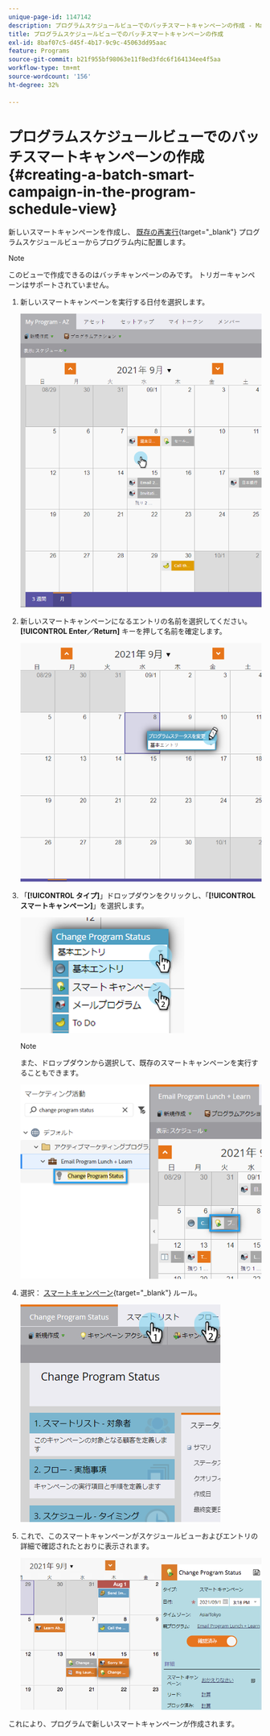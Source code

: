 ```yaml
---
unique-page-id: 1147142
description: プログラムスケジュールビューでのバッチスマートキャンペーンの作成 - Marketo ドキュメント - 製品ドキュメント
title: プログラムスケジュールビューでのバッチスマートキャンペーンの作成
exl-id: 8baf07c5-d45f-4b17-9c9c-45063dd95aac
feature: Programs
source-git-commit: b21f955bf98063e11f8ed3fdc6f164134ee4f5aa
workflow-type: tm+mt
source-wordcount: '156'
ht-degree: 32%

---
```


# プログラムスケジュールビューでのバッチスマートキャンペーンの作成 {#creating-a-batch-smart-campaign-in-the-program-schedule-view}

新しいスマートキャンペーンを作成し、 [既存の再実行](/help/marketo/product-docs/core-marketo-concepts/programs/program-schedule-view/rerun-a-smart-campaign-in-the-program-schedule-view.md){target="_blank"} プログラムスケジュールビューからプログラム内に配置します。

>[!NOTE]
>
>このビューで作成できるのはバッチキャンペーンのみです。 トリガーキャンペーンはサポートされていません。

1. 新しいスマートキャンペーンを実行する日付を選択します。

   ![](assets/image2014-9-23-15-3a28-3a20.png)

1. 新しいスマートキャンペーンになるエントリの名前を選択してください。 **[!UICONTROL Enter／Return]** キーを押して名前を確定します。

   ![](assets/image2014-9-23-15-3a28-3a28.png)

1. 「**[!UICONTROL タイプ]**」ドロップダウンをクリックし、「**[!UICONTROL スマートキャンペーン]**」を選択します。

   ![](assets/typechoose.png)

   >[!NOTE]
   >
   >また、ドロップダウンから選択して、既存のスマートキャンペーンを実行することもできます。

   ![](assets/four.png)

1. 選択： [スマートキャンペーン](/help/marketo/product-docs/core-marketo-concepts/smart-campaigns/creating-a-smart-campaign/create-a-new-smart-campaign.md){target="_blank"} ルール。

   ![](assets/changeprogramstatus-hands.png)

1. これで、このスマートキャンペーンがスケジュールビューおよびエントリの詳細で確認されたとおりに表示されます。

   ![](assets/image2014-9-23-15-3a29-3a57.png)

これにより、プログラムで新しいスマートキャンペーンが作成されます。
